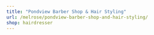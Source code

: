 ```yaml
---
title: "Pondview Barber Shop & Hair Styling"
url: /melrose/pondview-barber-shop-and-hair-styling/
shop: hairdresser
---
```

